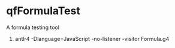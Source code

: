 # qfFormulaTest
A formula testing tool

1. antlr4 -Dlanguage=JavaScript -no-listener -visitor Formula.g4
